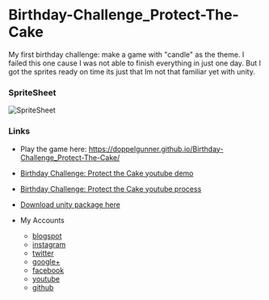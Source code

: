 # Birthday-Challenge_Protect-The-Cake
My first birthday challenge: make a game with "candle" as the theme. I failed this one cause I was not able to finish everything in just one day. But I got the sprites ready on time its just that Im not that familiar yet with unity.

### SpriteSheet
![SpriteSheet](https://github.com/doppelgunner/Birthday-Challenge_Protect-The-Cake/blob/master/Assets/sprites/spritesheet.png)

### Links
* Play the game here: https://doppelgunner.github.io/Birthday-Challenge_Protect-The-Cake/
* [Birthday Challenge: Protect the Cake youtube demo](https://youtu.be/h0X45Pi88Dg)
* [Birthday Challenge: Protect the Cake youtube process](https://youtu.be/sPje4L87xMg)
* [Download unity package here](https://github.com/doppelgunner/Birthday-Challenge_Protect-The-Cake/releases/)

* My Accounts 
  * [blogspot](http://doppelgunner.blogspot.com/)
  * [instagram](https://www.instagram.com/doppelgunner/)
  * [twitter](https://twitter.com/doppelgunner)
  * [google+](https://plus.google.com/u/0/111975005561843752356/posts)
  * [facebook](https://www.facebook.com/doppelgunner)
  * [youtube](https://www.youtube.com/channel/UCjd_DY1LawVuZuLteDbVabQ)
  * [github](https://github.com/doppelgunner)

